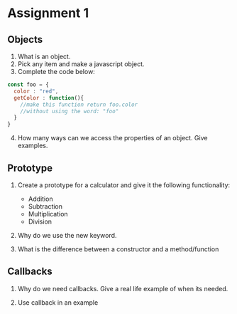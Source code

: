 # Assignment 1

## Objects

1. What is an object.
2. Pick any item and make a javascript object.
3. Complete the code below:

```javascript
const foo = {
  color : "red",
  getColor : function(){
    //make this function return foo.color
    //without using the word: "foo"
  }
}
```

4. How many ways can we access the properties of an object. Give examples.


## Prototype

1. Create a prototype for a calculator and give it the following functionality:
    * Addition
    * Subtraction
    * Multiplication
    * Division

2. Why do we use the new keyword.

3. What is the difference between a constructor and a method/function

## Callbacks

1. Why do we need callbacks. Give a real life example of when its needed.

2. Use callback in an example